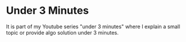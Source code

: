 # Under 3 Minutes 
It is part of my Youtube series "under 3 minutes" where I explain a small topic or provide algo solution under 3 minutes. 
